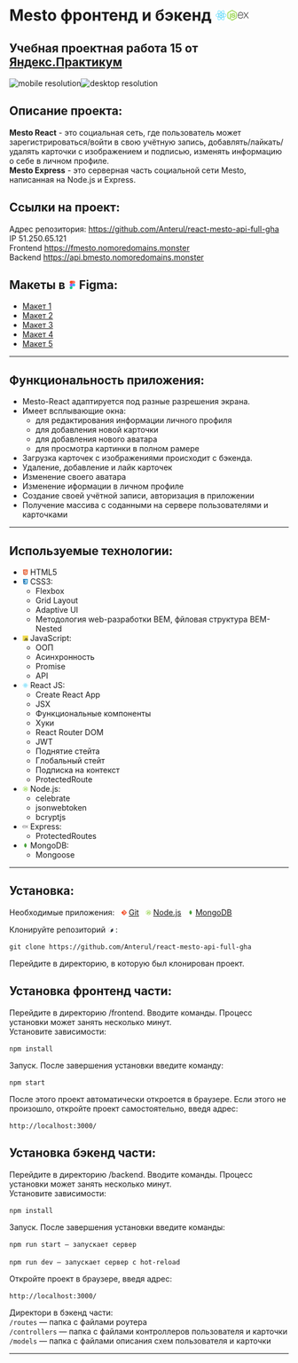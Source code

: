 # Mesto фронтенд и бэкенд <img src="https://raw.githubusercontent.com/devicons/devicon/1119b9f84c0290e0f0b38982099a2bd027a48bf1/icons/react/react-original.svg" alt="React" style="width: 20px;"/><img src="https://raw.githubusercontent.com/devicons/devicon/1119b9f84c0290e0f0b38982099a2bd027a48bf1/icons/nodejs/nodejs-original.svg" alt="Node.js" style="width: 20px;"/><img src="https://raw.githubusercontent.com/devicons/devicon/1119b9f84c0290e0f0b38982099a2bd027a48bf1/icons/express/express-original.svg" alt="Express" style="width: 20px;"/>

## Учебная проектная работа 15 от [Яндекс.Практикум](https://practicum.yandex.ru/)

![mobile resolution](https://i.imgur.com/sWbXuq6.png)![desktop resolution](https://i.imgur.com/XEY4XCL.png)

## Описание проекта:
  **Mesto React** - это социальная сеть, где пользователь может зарегистрироваться/войти в свою учётную запись, добавлять/лайкать/удалять карточки с изображением и подписью, изменять информацию о себе в личном профиле.  
  **Mesto Express** - это серверная часть социальной сети Mesto, написанная на Node.js и Express.

## Ссылки на проект:  
Адрес репозитория: https://github.com/Anterul/react-mesto-api-full-gha  
IP 51.250.65.121  
Frontend https://fmesto.nomoredomains.monster  
Backend https://api.bmesto.nomoredomains.monster  

## Макеты в <img src="https://raw.githubusercontent.com/devicons/devicon/1119b9f84c0290e0f0b38982099a2bd027a48bf1/icons/figma/figma-original.svg" alt="Figma" width="15px"/> Figma:
- [Макет 1](https://www.figma.com/file/2cn9N9jSkmxD84oJik7xL7/JavaScript.-Sprint-4?node-id=0%3A1)
- [Макет 2](https://www.figma.com/file/bjyvbKKJN2naO0ucURl2Z0/JavaScript.-Sprint-5?node-id=0%3A1)
- [Макет 3](https://www.figma.com/file/kRVLKwYG3d1HGLvh7JFWRT/JavaScript.-Sprint-6?node-id=0%3A1)
- [Макет 4](https://www.figma.com/file/PSdQFRHoxXJFs2FH8IXViF/JavaScript-9-sprint?node-id=0%3A1)
- [Макет 5](https://www.figma.com/file/5H3gsn5lIGPwzBPby9jAOo/JavaScript.-Sprint-12?node-id=4453-181&t=xBJZzhpkbjjgb1iM-0)

---

## Функциональность приложения:
  * Mesto-React адаптируется под разные разрешения экрана.
  * Имеет всплывающие окна:
    - для редактирования информации личного профиля
    - для добавления новой карточки
    - для добавления нового аватара
    - для просмотра картинки в полном рамере
  * Загрузка карточек с изображениями происходит с бэкенда.
  * Удаление, добавление и лайк карточек
  * Изменение своего аватара
  * Изменение иформации в личном профиле
  * Создание своей учётной записи, авторизация в приложении
  * Получение массива с соданными на сервере пользователями и карточками
---

## Используемые технологии:  
  * <img src="https://raw.githubusercontent.com/devicons/devicon/1119b9f84c0290e0f0b38982099a2bd027a48bf1/icons/html5/html5-original.svg" alt="HTML5" width="10px"/> HTML5
  * <img src="https://raw.githubusercontent.com/devicons/devicon/1119b9f84c0290e0f0b38982099a2bd027a48bf1/icons/css3/css3-original.svg" alt="CSS3" width="10px"/> CSS3:
    - Flexbox
    - Grid Layout
    - Adaptive UI
    - Методология web-разработки BEM, фйловая структура BEM-Nested
  * <img src="https://raw.githubusercontent.com/devicons/devicon/1119b9f84c0290e0f0b38982099a2bd027a48bf1/icons/javascript/javascript-original.svg" alt="Javascript" width="10px"/> JavaScript:
    - ООП
    - Асинхронность
    - Promise
    - API
  * <img src="https://raw.githubusercontent.com/devicons/devicon/1119b9f84c0290e0f0b38982099a2bd027a48bf1/icons/react/react-original.svg" alt="React" width="10px"/> React JS:
    - Create React App
    - JSX
    - Функциональные компоненты
    - Хуки
    - React Router DOM
    - JWT
    - Поднятие стейта
    - Глобальный стейт
    - Подписка на контекст
    - ProtectedRoute
  * <img src="https://raw.githubusercontent.com/devicons/devicon/1119b9f84c0290e0f0b38982099a2bd027a48bf1/icons/nodejs/nodejs-original.svg" alt="React" width="10px"/> Node.js:
    - celebrate
    - jsonwebtoken
    - bcryptjs
  * <img src="https://raw.githubusercontent.com/devicons/devicon/1119b9f84c0290e0f0b38982099a2bd027a48bf1/icons/express/express-original.svg" alt="React" width="10px"/> Express:
    - ProtectedRoutes
  * <img src="https://raw.githubusercontent.com/devicons/devicon/1119b9f84c0290e0f0b38982099a2bd027a48bf1/icons/mongodb/mongodb-original.svg" alt="MongoDB" width="10px"/> MongoDB:
    - Mongoose

---

## Установка:
Необходимые приложения: &nbsp; <img src="https://raw.githubusercontent.com/devicons/devicon/1119b9f84c0290e0f0b38982099a2bd027a48bf1/icons/git/git-original.svg" alt="Git" width="10px"/> [Git](https://git-scm.com/download/win) &nbsp; <img src="https://raw.githubusercontent.com/devicons/devicon/1119b9f84c0290e0f0b38982099a2bd027a48bf1/icons/nodejs/nodejs-original.svg" alt="Node.js" width="10px"/> [Node.js](https://nodejs.org/ru/) &nbsp; <img src="https://raw.githubusercontent.com/devicons/devicon/1119b9f84c0290e0f0b38982099a2bd027a48bf1/icons/mongodb/mongodb-original.svg" alt="MongoDB" width="10px"/> [MongoDB](https://mongodb.prakticum-team.ru/try/download/community)

Клонируйте репозиторий <img src="https://raw.githubusercontent.com/devicons/devicon/1119b9f84c0290e0f0b38982099a2bd027a48bf1/icons/bash/bash-original.svg" alt="Bash" width="10px"/> :

    git clone https://github.com/Anterul/react-mesto-api-full-gha

Перейдите в директорию, в которую был клонирован проект.
  
  ## Установка фронтенд части:

Перейдите в директорию /frontend. Вводите команды. Процесс установки может занять несколько минут.  
Установите зависимости:

    npm install

Запуск. После завершения установки введите команду:

    npm start

После этого проект автоматически откроется в браузере. Если этого не произошло, откройте проект самостоятельно, введя адрес:


    http://localhost:3000/  

  ## Установка бэкенд части:

Перейдите в директорию /backend. Вводите команды. Процесс установки может занять несколько минут.  
Установите зависимости:

    npm install

Запуск. После завершения установки введите команды:

    npm run start — запускает сервер 

    npm run dev — запускает сервер с hot-reload 

Откройте проект в браузере, введя адрес:

    http://localhost:3000/  

Директори в бэкенд части:  
`/routes` — папка с файлами роутера  
`/controllers` — папка с файлами контроллеров пользователя и карточки  
`/models` — папка с файлами описания схем пользователя и карточки  

---
